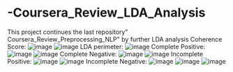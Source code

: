 # -Coursera_Review_LDA_Analysis
This project continues the last repository" Coursera_Review_Preprocessing_NLP" by further LDA analysis
Coherence Score:
![image](https://github.com/dannnnny12/Python_Coursera_Review_LDA_Analysis/assets/49478754/656ba4ca-0694-4f4a-9b13-f55f6da3799c)
![image](https://github.com/dannnnny12/Python_Coursera_Review_LDA_Analysis/assets/49478754/01ba64c7-f05e-45c5-acb1-8a8b446d3b22)
LDA perimeter:
![image](https://github.com/dannnnny12/Python_Coursera_Review_LDA_Analysis/assets/49478754/44c71375-0358-48b7-98b6-157ce9140186)
Complete Positive:
![image](https://github.com/dannnnny12/Python_Coursera_Review_LDA_Analysis/assets/49478754/404071b2-4795-42d6-aaa3-ddfa77e22865)
![image](https://github.com/dannnnny12/Python_Coursera_Review_LDA_Analysis/assets/49478754/c0241482-c246-4849-a902-58e33a56d748)
Complete Negative:
![image](https://github.com/dannnnny12/Python_Coursera_Review_LDA_Analysis/assets/49478754/ca054183-fcfe-4a16-8c8b-9e184d48e958)
![image](https://github.com/dannnnny12/Python_Coursera_Review_LDA_Analysis/assets/49478754/c41e08ac-eb5a-414d-a48b-bdab915d1702)
Incomplete Positive:
![image](https://github.com/dannnnny12/Python_Coursera_Review_LDA_Analysis/assets/49478754/671d4887-70bc-4ee9-8d7e-f19ff8d9b8ba)
![image](https://github.com/dannnnny12/Python_Coursera_Review_LDA_Analysis/assets/49478754/a24ea1a9-309f-4cee-9651-c0d96763382e)
Incomplete Negative:
![image](https://github.com/dannnnny12/Python_Coursera_Review_LDA_Analysis/assets/49478754/0b28401b-3b87-4150-aaf5-281e0ba0a6f6)
![image](https://github.com/dannnnny12/Python_Coursera_Review_LDA_Analysis/assets/49478754/778b4acb-ca06-496d-bef4-3c8338a4b0b1)
![image](https://github.com/dannnnny12/Python_Coursera_Review_LDA_Analysis/assets/49478754/e49eb2e6-812a-4410-ae7c-fa39bf805e87)






